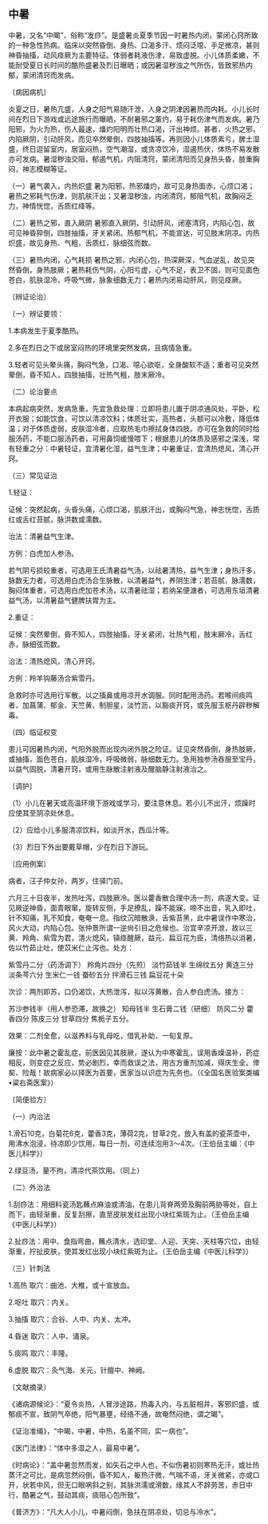 ## 中暑

中暑，又名“中暍”，俗称“发痧”。是盛暑炎夏季节因一时暑热内闭，蒙闭心窍所致的一种急性热病。临床以突然昏倒、身热、口渴多汗、烦闷泛噁、手足微凉，甚则神昏抽搐，动风痉厥为主要特征。体弱者耗液伤津，易致虚脱。小儿体质柔嫩，不能耐受夏日长时间的酷热盛暑及烈日曝晒；或因暑湿秽浊之气所伤，皆致邪热内郁，蒙闭清窍而发病。

〔病因病机〕

炎夏之日，暑热亢盛，人身之阳气易随汗泄，人身之阴津因暑热而内耗。小儿长时间在烈日下游戏或远途旅行而曝晒，不耐暑邪之薰灼，易于耗伤津气而发病。暑乃阳邪，为火为热，伤人最速，燔灼阳明而壮热口渴，汗出神烦。甚者，火热之邪，内陷厥阴，引动肝风，而见卒然晕倒，四肢抽搐等。再则因小儿体质素亏，脾土湿盛，终日逗留室内，居室闷热，空气潮湿，或贪凉饮冷，湿遏热伏，体热不易发散亦可发病。暑湿秽浊交阻，郁遏气机，内阻清窍，蒙闭清阳而见身热头昏，肢重胸闷，神志模糊等证。

（一）暑气袭入，内热炽盛 暑为阳邪，热邪燔灼，故可见身热面赤，心烦口渴；暑热之邪耗气伤津，则肌肤汗出；又暑湿秽浊，内闭清窍，郁阻气机，故胸闷乏力，神情恍惚，舌质红绛等。

（二）暑热之邪，直入厥阴 暑邪直入厥阴，引动肝风，闭塞清窍，内陷心包，故可见神昏猝倒，四肢抽搐，牙关紧闭。热郁气机，不能宣达，可见肢末阴凉。内热炽盛，故见身热、气粗，舌质红，脉细弦而数。

（三）暑热内闭，心气耗损 暑热之邪，内闭心包，热深厥深，气血逆乱，故见突然昏倒，身热肢厥；暑热耗伤气阴，心阳亏虚，心气不足，表卫不固，则可见面色苍白，肌肤湿冷，呼吸气微，脉象细数无力；暑热内闭易动肝风，则见痉厥。

〔辨证论治〕

（一）辨证要领：

1.本病发生于夏季酷热。

2.多在烈日之下或居室闷热的环境里突然发病，且病情急重。

3.轻者可见头晕头痛，胸闷气急，口渴、噁心欲呕，全身酸软不适；重者可见突然晕倒，昏不知人，四肢抽搐，壮热气粗，肢末厥冷。

（二）论治要点

本病起病突然，发病急重，先宜急救处理：立即将患儿置于阴凉通风处，平卧，松开衣服；如能饮食，可饮以清凉饮料；体质壮实，高热者，头额可以冷敷，降低体温；对于体质虚弱，皮肤湿冷者，应取热毛巾擦拭身体四肢。亦可在急救的同时给服汤药，不能口服汤药者，可用鼻饲缓慢喂下；根据患儿的体质及感邪之深浅，常有轻重之分：中暑轻证，宜清暑化湿，益气生津；中暑重证，宜清热熄风，清心开窍。

（三）常见证治

1.轻证：

证候：突然起病，头昏头痛，心烦口渴，肌肤汗出，或胸闷气急，神志恍惚，舌质红或舌红苔腻，脉洪数或濡数。

治法：清暑益气生津。

方例：白虎加人参汤。

若气阴亏损较重者，可选用王氏清暑益气汤，以祛暑清热，益气生津；身热汗多，脉数无力者，可选用白虎汤合生脉散，以清暑益气，养阴生津；若苔腻，脉濡数，胸闷体重者，可选用白虎加苍术汤，以清暑祛湿；若纳呆便溏者，可选用东垣清暑益气汤，以清暑益气健脾扶胃为主。

2.重证：

证候：突然晕倒，昏不知人，四肢抽搐，牙关紧闭，壮热气粗，肢末厥冷，舌红赤，脉细弦而数。

治法：清热熄风，清心开窍。

方例：羚羊钩藤汤合紫雪丹。

急救时亦可选用行军散，以之搐鼻或用凉开水调服。同时配用汤药。若喉间痰鸣者，加菖蒲、郁金、天竺黄、制胆星，淡竹沥，以豁痰开窍，或先服玉枢丹辟秽解毒。

（四）临证权变

患儿可因暑热内闭，气阳外脱而出现内闭外脱之险证。证见突然昏倒，身热肢厥，或抽搐，面色苍白，肌肤湿冷，呼吸微弱，脉细数无力。急用独参汤吞服至宝丹，以益气固脱，清暑开窍，或用生脉散注射液及醒脑静注射液治之。

〔调护〕

（1）小儿在暑天或高温环境下游戏或学习，要注意休息。若小儿不出汗，烦躁时应使其至阴凉处休息。

（2）应给小儿多服清凉饮料，如淡开水，西瓜汁等。

（3）烈日下外出要戴草帽，少在烈日下游玩。

〔应用例案〕

病者，汪子仲女孙，两岁，住驿门前。

六月三十日夜半，发热吐泻，四肢厥冷。医以藿香散合理中汤一剂，病遂大变。证见厥逆神昏，面青眼窜，旋转反侧，手足撩乱，躁不能寐，啼不出音，乳入即吐，针不知痛，乳不知食，奄奄一息。指纹沉暗散涣，舌紫苔黑，此中暑误作中寒治，风火大动，内陷心包。张仲景所谓一逆尙引目之危候也。治宜辛凉开泄，故以三黄、羚角、紫雪为君，清火熄风，镇痉醒厥，益元、扁豆花为臣，清络热以消暑，佐以竹茹止吐，使苡米仁止泻也。处方：

紫雪丹二分（药汤调下） 羚角片四分（先煎） 淡竹茹钱半 生绵纹五分 黄连三分 淡条芩六分 生米仁一钱 蚕砂五分 拌滑石三钱 扁豆花十朵

次诊：两剂即苏，口仍渴饮，大热泄泻，拟以泻黄散，合人参白虎汤。接方：

苏沙参钱半（用人参恐滞，故换之） 知母钱半 生石膏二钱（研细） 防风二分 藿香四分 陈皮三分 甘草四分 焦栀子五分。

效果：二剂全愈，以滋养料与乳母吃，借乳补助，一旬复原。

廉按：此中暑之霍乱症，前医因见其肢厥，遂认为中寒霍乱，误用香燥温补，药症相反，则变症之反应，势必剧烈，幸而救误之法，用古方重剂加减，得庆生全。倖矣、险哉！故病家必以择医为首要，医家当以识症为先务也。（《全国名医验案类编•粱右斋医案》）

〔简便验方〕

（一）内治法

1.滑石10克，白菊花6克，藿香3克，薄荷2克，甘草2克，放入有盖的瓷茶壶中，用沸水泡浸，待凉即少饮用，每日一剂，可连续泡用3〜4次。（王伯岳主编：《中医儿科学》）

2.绿豆汤，量不拘，清凉代茶饮用。（同上）

（二）外治法

1.刮痧法：用细料瓷汤匙蘸点麻油或清油，在患儿背脊两旁及胸前两胁等处，自上而下，由轻渐重，反复刮擦，直至皮肤发红出现小块红紫斑为止。（王伯岳主编《中医儿科学》）

2.扯痧法：用中、食指弯曲，蘸点清水，选印堂、人迎、天突、天柱等穴位，由轻渐重，拧扯皮肤，使其发红出现小块红紫斑为止。（王伯岳主编《中医儿科学》）

（三）针刺法

1.高热 取穴：曲池、大椎，或十宣放血。

2.呕吐 取穴：内关。

3.抽搐 取穴：合谷、人中、内关、太冲。

4.昏迷 取穴：人中、涌泉。

5.痰鸣 取穴：丰隆。

6.虚脱 取穴：灸气海、关元，针膻中、神阙。

〔文献摘录〕

《诸病源候论》：“夏令炎热，人冒涉途路，热毒入内，与五脏相并，客邪炽盛，或郁痰不宣，致阴气卒绝，阳气暴壅，经络不通，故奄然闷绝，谓之暍”。

《证治准绳》，“中暍，中暑，中热，名虽不同，实一病也”。

《医门法律》：“体中多湿之人，最易中暑”。

《时病论》：“盖中暑忽然而发，如矢石之中人也，不似伤暑初则寒热无汗，或壮热蒸汗之可比，是病忽然闷倒，昏不知人，躯热汗微，气喘不语，牙关微紧，亦或口开，状若中风，但无口眼㖞斜之别，其脉洪濡或滑数，缘其人不辞劳苦，赤日中行，酷暑之气，鼓动其痰，痰阻心包所致”。

《普济方》：“凡大人小儿，中暑闷倒，急扶在阴凉处，切忌与冷水”。
